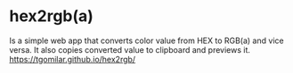 # hex2rgb(a)
Is a simple web app that converts color value from HEX to RGB(a) and vice versa. It also copies converted value to clipboard and previews it.
https://tgomilar.github.io/hex2rgb/
